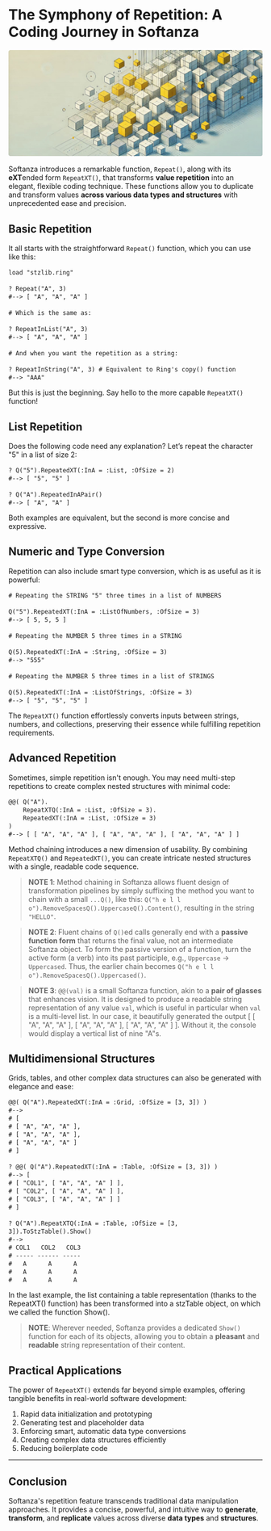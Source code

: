 # The Symphony of Repetition: A Coding Journey in Softanza
![Symphony of Repetition in Softanza, by Microsoft Image AI](../images/stz-repeat-function.jpg)

Softanza introduces a remarkable function, `Repeat()`, along with its **eXT**ended form `RepeatXT()`, that transforms **value repetition** into an elegant, flexible coding technique. These functions allow you to duplicate and transform values **across various data types and structures** with unprecedented ease and precision.

## Basic Repetition

It all starts with the straightforward `Repeat()` function, which you can use like this:

```ring
load "stzlib.ring"

? Repeat("A", 3)
#--> [ "A", "A", "A" ]

# Which is the same as:

? RepeatInList("A", 3)
#--> [ "A", "A", "A" ]

# And when you want the repetition as a string:

? RepeatInString("A", 3) # Equivalent to Ring's copy() function
#--> "AAA"
```

But this is just the beginning. Say hello to the more capable `RepeatXT()` function!

## List Repetition

Does the following code need any explanation? Let’s repeat the character "5" in a list of size 2:

```ring
? Q("5").RepeatedXT(:InA = :List, :OfSize = 2)
#--> [ "5", "5" ]

? Q("A").RepeatedInAPair()
#--> [ "A", "A" ]
```

Both examples are equivalent, but the second is more concise and expressive.

## Numeric and Type Conversion

Repetition can also include smart type conversion, which is as useful as it is powerful:

```ring
# Repeating the STRING "5" three times in a list of NUMBERS

Q("5").RepeatedXT(:InA = :ListOfNumbers, :OfSize = 3)
#--> [ 5, 5, 5 ]

# Repeating the NUMBER 5 three times in a STRING

Q(5).RepeatedXT(:InA = :String, :OfSize = 3)
#--> "555"

# Repeating the NUMBER 5 three times in a list of STRINGS

Q(5).RepeatedXT(:InA = :ListOfStrings, :OfSize = 3)
#--> [ "5", "5", "5" ]
```

The `RepeatXT()` function effortlessly converts inputs between strings, numbers, and collections, preserving their essence while fulfilling repetition requirements.

## Advanced Repetition

Sometimes, simple repetition isn't enough. You may need multi-step repetitions to create complex nested structures with minimal code:

```ring
@@( Q("A").
    RepeatXTQ(:InA = :List, :OfSize = 3).
    RepeatedXT(:InA = :List, :OfSize = 3)
)
#--> [ [ "A", "A", "A" ], [ "A", "A", "A" ], [ "A", "A", "A" ] ]
```

Method chaining introduces a new dimension of usability. By combining `RepeatXTQ()` and `RepeatedXT()`, you can create intricate nested structures with a single, readable code sequence.

>**NOTE 1**: Method chaining in Softanza allows fluent design of transformation pipelines by simply suffixing the method you want to chain with a small `...Q()`, like this: `Q("h e l l o").RemoveSpacesQ().UppercaseQ().Content()`, resulting in the string `"HELLO"`.

>**NOTE 2**: Fluent chains of `Q()`ed calls generally end with a **passive function form** that returns the final value, not an intermediate Softanza object. To form the passive version of a function, turn the active form (a verb) into its past participle, e.g., `Uppercase` → `Uppercased`. Thus, the earlier chain becomes `Q("h e l l o").RemoveSpacesQ().Uppercased()`.

>**NOTE 3**: `@@(val)` is a small Softanza function, akin to a **pair of glasses** that enhances vision. It is designed to produce a readable string representation of any value `val`, which is useful in particular when `val` is a multi-level list. In our case, it beautifully generated the output [ [ "A", "A", "A" ], [ "A", "A", "A" ], [ "A", "A", "A" ] ]. Without it, the console would display a vertical list of nine "A"s.

## Multidimensional Structures

Grids, tables, and other complex data structures can also be generated with elegance and ease:

```ring
@@( Q("A").RepeatedXT(:InA = :Grid, :OfSize = [3, 3]) )
#-->
# [
# [ "A", "A", "A" ],
# [ "A", "A", "A" ],
# [ "A", "A", "A" ]
# ]

? @@( Q("A").RepeatedXT(:InA = :Table, :OfSize = [3, 3]) )
#--> [
# [ "COL1", [ "A", "A", "A" ] ],
# [ "COL2", [ "A", "A", "A" ] ],
# [ "COL3", [ "A", "A", "A" ] ]
# ]

? Q("A").RepeatXTQ(:InA = :Table, :OfSize = [3, 3]).ToStzTable().Show()
#-->
# COL1   COL2   COL3
# ----- ------ -----
#   A      A      A
#   A      A      A
#   A      A      A
```

In the last example, the list containing a table representation (thanks to the RepeatXT() function) has been transformed into a stzTable object, on which we called the function Show().

>**NOTE**: Wherever needed, Softanza provides a dedicated `Show()` function for each of its objects, allowing you to obtain a **pleasant** and **readable** string representation of their content.

## Practical Applications

The power of `RepeatXT()` extends far beyond simple examples, offering tangible benefits in real-world software development:
1. Rapid data initialization and prototyping  
2. Generating test and placeholder data  
3. Enforcing smart, automatic data type conversions  
4. Creating complex data structures efficiently  
5. Reducing boilerplate code  

---

## Conclusion

Softanza's repetition feature transcends traditional data manipulation approaches. It provides a concise, powerful, and intuitive way to **generate**, **transform**, and **replicate** values across diverse **data types** and **structures**.